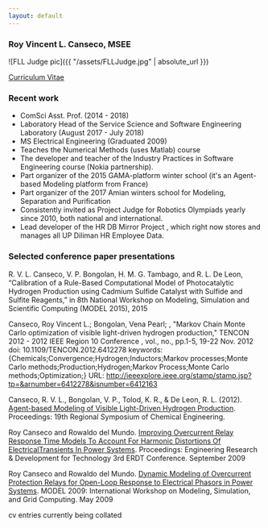 ```yaml
---
layout: default
---
```




### Roy Vincent L. Canseco, MSEE

![FLL Judge pic]({{ "/assets/FLLJudge.jpg" | absolute_url }})

[Curriculum Vitae]()


### Recent work

* ComSci Asst. Prof. (2014 - 2018)
* Laboratory Head of the Service Science and Software Engineering Laboratory (August 2017 - July 2018)
* MS Electrical Engineering (Graduated  2009)
* Teaches the Numerical Methods (uses Matlab) course 
* The developer and teacher of the Industry Practices in Software Engineering course (Nokia partnership).
* Part organizer of the 2015 GAMA-platform winter school (it's an Agent-based Modeling platform from France)
* Part organizer of the 2017 Amian winters school for Modeling, Separation and Purification
* Consistently invited as Project Judge for Robotics Olympiads yearly since 2010, both national and international.
* Lead developer of the HR DB Mirror Project , which right now stores and manages all UP Diliman HR Employee Data. 

### Selected conference paper presentations

R. V. L. Canseco, V. P. Bongolan, H. M. G. Tambago, and R. L. De Leon, “Calibration of a Rule-Based Computational Model of Photocatalytic Hydrogen Production using Cadmium Sulfide Catalyst with Sulfide and Sulfite Reagents,” in 8th National Workshop on Modeling, Simulation and Scientific Computing (MODEL 2015), 2015

Canseco, Roy Vincent L.; Bongolan, Vena Pearl; , "Markov Chain Monte Carlo optimization of visible light-driven hydrogen production," TENCON 2012 - 2012 IEEE Region 10 Conference , vol., no., pp.1-5, 19-22 Nov. 2012
doi: 10.1109/TENCON.2012.6412278
keywords: {Chemicals;Convergence;Hydrogen;Inductors;Markov processes;Monte Carlo methods;Production;Hydrogen;Markov Process;Monte Carlo methods;Optimization;}
URL: http://ieeexplore.ieee.org/stamp/stamp.jsp?tp=&arnumber=6412278&isnumber=6412163

Canseco, R. V. L., Bongolan, V. P., Tolod, K. R., & De Leon, R. L. (2012). [Agent-based Modeling of Visible Light-Driven Hydrogen Production][1]. Proceedings: 19th Regional Symposium of Chemical Engineering.

Roy Canseco and Rowaldo del Mundo. [Improving Overcurrent Relay Response Time Models To Account For Harmonic Distortions Of ElectricalTransients In Power Systems][2]. Proceedings: Engineering Research & Development for Technology 3rd ERDT Conference. September 2009

Roy Canseco and Rowaldo del Mundo.  [Dynamic Modeling of Overcurrent Protection Relays for Open-Loop Response to Electrical Phasors in Power Systems][3]. MODEL 2009: International Workshop on Modeling, Simulation, and Grid Computing. May 2009

<div class="post">
  cv entries currently being collated
</div>


[1]: https://docs.google.com/viewer?a=v&pid=sites&srcid=ZGNzLnVwZC5lZHUucGh8c2NsfGd4OjZkMDk3Njg1NWY0Mjc3OWI

[2]: https://docs.google.com/viewer?a=v&pid=sites&srcid=ZGNzLnVwZC5lZHUucGh8c2NsfGd4OjdjNTdjMDA3YTQ0ZmJjNzA

[3]: https://docs.google.com/viewer?a=v&pid=sites&srcid=ZGNzLnVwZC5lZHUucGh8c2NsfGd4OjQ3Y2U3YTYxZmViMDk3
